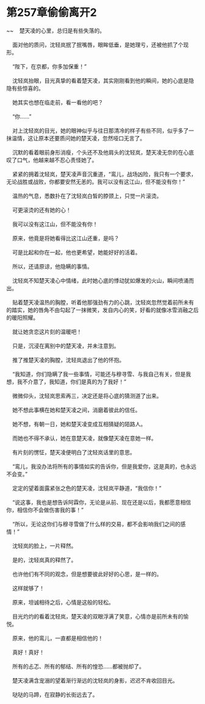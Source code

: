 # 第257章偷偷离开2
~~&nbsp;&nbsp;&nbsp;&nbsp;楚天凌的心里，总归是有些失落的。<br><br>&nbsp;&nbsp;&nbsp;&nbsp;面对他的质问，沈轻岚抿了抿嘴唇，眼眸低垂，是她理亏，还被他抓了个现形。<br><br>&nbsp;&nbsp;&nbsp;&nbsp;“陛下，在京都，你多加保重！”<br><br>&nbsp;&nbsp;&nbsp;&nbsp;沈轻岚抬眼，目光真挚的看着楚天凌，其实刚刚看到他的瞬间，她的心底是隐隐有些惊喜的。<br><br>&nbsp;&nbsp;&nbsp;&nbsp;她其实也想在临走前，看一看他的吧？<br><br>&nbsp;&nbsp;&nbsp;&nbsp;“你……”<br><br>&nbsp;&nbsp;&nbsp;&nbsp;对上沈轻岚的目光，她的眼神似乎与往日那清冷的样子有些不同，似乎多了一抹温情，这让原本还要质问她的楚天凌，忽然哑口无言了。<br><br>&nbsp;&nbsp;&nbsp;&nbsp;沉默的看着眼前身形消瘦，个头还不及他肩头的沈轻岚，楚天凌无奈的在心底叹了口气，他越来越不忍心责怪她了。<br><br>&nbsp;&nbsp;&nbsp;&nbsp;紧紧的拥着沈轻岚，楚天凌声音沉重道，“鸾儿，战场凶险，我只有一个要求，无论战胜或战败，你都要安然无恙的。我可以没有这江山，但不能没有你！”<br><br>&nbsp;&nbsp;&nbsp;&nbsp;温热的气息，悉数扑在了沈轻岚白皙的脖颈上，只觉一片滚烫。<br><br>&nbsp;&nbsp;&nbsp;&nbsp;可更滚烫的还有她的心！<br><br>&nbsp;&nbsp;&nbsp;&nbsp;我可以没有这江山，但不能没有你！<br><br>&nbsp;&nbsp;&nbsp;&nbsp;原来，他竟是将她看得比这江山还重，是吗？<br><br>&nbsp;&nbsp;&nbsp;&nbsp;可是比起和你在一起，他也更希望，她能好好的活着。<br><br>&nbsp;&nbsp;&nbsp;&nbsp;所以，还请原谅，他隐瞒的事情。<br><br>&nbsp;&nbsp;&nbsp;&nbsp;沈轻岚不知楚天凌心中情绪，此时她心底的悸动犹如爆发的火山，瞬间喷涌而出。<br><br>&nbsp;&nbsp;&nbsp;&nbsp;贴着楚天凌温热的胸膛，听着他那强劲有力的心跳，沈轻岚忽然觉着前所未有的踏实，她的唇角不由勾起了一抹微笑，发自内心的笑，好看的就像冰雪消融之后的暖阳照耀。<br><br>&nbsp;&nbsp;&nbsp;&nbsp;就让她贪恋这片刻的温暖吧！<br><br>&nbsp;&nbsp;&nbsp;&nbsp;只是，沉浸在离别中的楚天凌，并未注意到。<br><br>&nbsp;&nbsp;&nbsp;&nbsp;推了推楚天凌的胸膛，沈轻岚退出了他的怀抱。<br><br>&nbsp;&nbsp;&nbsp;&nbsp;“我知道，你们隐瞒了我一些事情，可能还与穆寻雪、与我自己有关，但是我想，我不介意了，我知道，你们是真的为了我好！”<br><br>&nbsp;&nbsp;&nbsp;&nbsp;微微仰头，沈轻岚思索再三，决定还是将心底的猜测道了出来。<br><br>&nbsp;&nbsp;&nbsp;&nbsp;她不想此事横在她和楚天凌之间，消磨着彼此的信任。<br><br>&nbsp;&nbsp;&nbsp;&nbsp;她不想，有朝一日，她和楚天凌变成互相猜疑的陌路人。<br><br>&nbsp;&nbsp;&nbsp;&nbsp;而她也不得不承认，她在意楚天凌，就像楚天凌在意她一样。<br><br>&nbsp;&nbsp;&nbsp;&nbsp;有片刻的愣怔，楚天凌便明白了沈轻岚话里的意思。<br><br>&nbsp;&nbsp;&nbsp;&nbsp;“鸾儿，我没办法将所有的事情如实的告诉你，但是我爱你，这是真的，也永远不会变。”<br><br>&nbsp;&nbsp;&nbsp;&nbsp;定定的望着面露紧张之色的楚天凌，沈轻岚平静道，“我信你！”<br><br>&nbsp;&nbsp;&nbsp;&nbsp;“说这事，我也是想告诉阿霖你，无论是从前、现在还是以后，我都愿意相信你，相信你不会做伤害我的事！”<br><br>&nbsp;&nbsp;&nbsp;&nbsp;“所以，无论这你们与穆寻雪做了什么样的交易，都不会影响我们之间的感情！”<br><br>&nbsp;&nbsp;&nbsp;&nbsp;沈轻岚的脸上，一片释然。<br><br>&nbsp;&nbsp;&nbsp;&nbsp;是的，沈轻岚真的释然了。<br><br>&nbsp;&nbsp;&nbsp;&nbsp;也许他们有不同的观念，但是想要彼此好好的心思，是一样的。<br><br>&nbsp;&nbsp;&nbsp;&nbsp;这样就够了！<br><br>&nbsp;&nbsp;&nbsp;&nbsp;原来，坦诚相待之后，心情是这般的轻松。<br><br>&nbsp;&nbsp;&nbsp;&nbsp;目光灼灼的看着沈轻岚，楚天凌的双眼浮满了笑意，心情亦是前所未有的愉悦。<br><br>&nbsp;&nbsp;&nbsp;&nbsp;原来，他的鸾儿，一直都是相信他的！<br><br>&nbsp;&nbsp;&nbsp;&nbsp;真好！真好！<br><br>&nbsp;&nbsp;&nbsp;&nbsp;所有的忐忑、所有的郁结、所有的惶恐……都被抛却了。<br><br>&nbsp;&nbsp;&nbsp;&nbsp;楚天凌满含宠溺的望着渐行渐远的沈轻岚的身影，迟迟不肯收回目光。<br><br>&nbsp;&nbsp;&nbsp;&nbsp;哒哒的马蹄，在寂静的长街远去了。<br><br>
                    

<script>_fwqdsqadxfw()</script>
<div><script>_dfwf1dw();</script></div>
<div><script>_dfwf1agdw();</script></div>
                